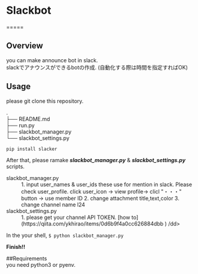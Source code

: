 # Slackbot  
=====  
## Overview  
you can make announce bot in slack.  
slackでアナウンスができるbotの作成. (自動化する際は時間を指定すればOK)  

## Usage  
please git clone this repository.

.  
├── README.md  
├── run.py  
├── slackbot_manager.py  
└── slackbot_settings.py  

`pip install slacker`  

After that, please ramake ***slackbot_manager.py*** & ***slackbot_settings.py*** scripts.  

<dl>
  <dt>slackbot_manager.py</dt>
  <dd>
  1. input user_names & user_ids  
  these use for mention in slack. Please check user_profile.  
  click user_icon -> view profile-> clicl "・・・" button -> use member ID  
  2. change attachment title,text,color  
  3. change channel name  l24
  </dd>
  <dt>slackbot_settings.py</dt>
  <dd>
  1. please get your channel API TOKEN. [how to](https://qiita.com/ykhirao/items/0d6b9f4a0cc626884dbb )
  /dd>
</dl>

In the your shell,
`$ python slackbot_manager.py`

**Finish!!**

##Requirements  
you need python3 or pyenv.
